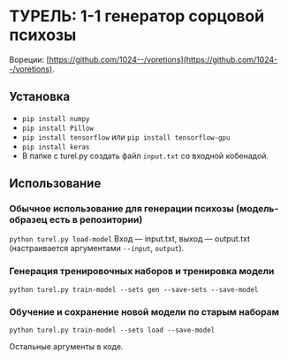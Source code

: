 # ТУРЕЛЬ: 1-1 генератор сорцовой психозы
Вореции: [https://github.com/1024--/voretions](https://github.com/1024--/voretions).

## Установка
* `pip install numpy`
* `pip install Pillow`
* `pip install tensorflow` или `pip install tensorflow-gpu`
* `pip install keras`
* В папке с turel.py создать файл `input.txt` со входной кобенадой.

## Использование
### Обычное использование для генерации психозы (модель-образец есть в репозитории)
`python turel.py load-model`
Вход — input.txt, выход — output.txt (настраивается аргументами `--input`, `output`).

### Генерация тренировочных наборов и тренировка модели
`python turel.py train-model --sets gen --save-sets --save-model`

### Обучение и сохранение новой модели по старым наборам
`python turel.py train-model --sets load --save-model`

Остальные аргументы в коде.
